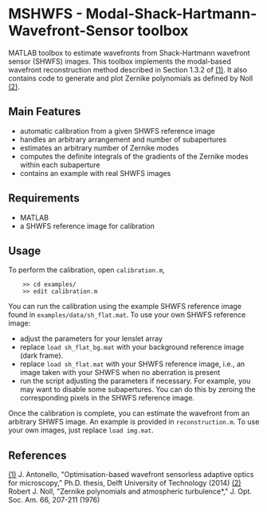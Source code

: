 # MSHWFS - Modal-Shack-Hartmann-Wavefront-Sensor toolbox
MATLAB toolbox to estimate wavefronts from Shack-Hartmann wavefront sensor (SHWFS) images. This toolbox implements the modal-based wavefront reconstruction method described in Section 1.3.2 of [(1)]. It also contains code to generate and plot Zernike polynomials as defined by Noll [(2)].

## Main Features
- automatic calibration from a given SHWFS reference image
- handles an arbitrary arrangement and number of subapertures
- estimates an arbitrary number of Zernike modes
- computes the definite integrals of the gradients of the Zernike modes within each subaperture
- contains an example with real SHWFS images 

## Requirements
- MATLAB
- a SHWFS reference image for calibration

## Usage
To perform the calibration, open `calibration.m`,
```
    >> cd examples/
    >> edit calibration.m
```
You can run the calibration using the example SHWFS reference image found in
`examples/data/sh_flat.mat`. To use your own SHWFS reference image:
- adjust the parameters for your lenslet array
- replace `load sh_flat_bg.mat` with your background reference image (dark frame).
- replace `load sh_flat.mat` with your SHWFS reference image, i.e., an image taken with your SHWFS when no aberration is present
- run the script adjusting the parameters if necessary. For example, you may want to disable some subapertures. You can do this by zeroing the corresponding pixels in the SHWFS reference image.

Once the calibration is complete, you can estimate the wavefront from an arbitrary SHWFS image. An example is provided in `reconstruction.m`. To use your own images, just replace `load img.mat`.

## References
[(1)] J. Antonello, "Optimisation-based wavefront sensorless adaptive optics for microscopy," Ph.D. thesis, Delft University of Technology (2014)
[(2)] Robert J. Noll, "Zernike polynomials and atmospheric turbulence*," J. Opt. Soc. Am. 66, 207-211 (1976)


[(1)]: http://antonello.org/phd-thesis.pdf
[(2)]: https://doi.org/10.1364/JOSA.66.000207
